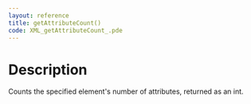 ```yaml
---
layout: reference
title: getAttributeCount()
code: XML_getAttributeCount_.pde
---
```


# Description

Counts the specified element's number of attributes, returned as an int.

